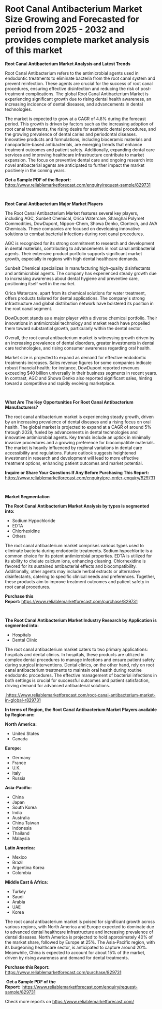 <p><h1>Root Canal Antibacterium Market Size Growing and Forecasted for period from 2025 - 2032 and provides complete market analysis of this market</h1></p><p><strong>Root Canal Antibacterium Market Analysis and Latest Trends</strong></p>
<p><p>Root Canal Antibacterium refers to the antimicrobial agents used in endodontic treatments to eliminate bacteria from the root canal system and prevent reinfection. These agents are crucial for the success of root canal procedures, ensuring effective disinfection and reducing the risk of post-treatment complications. The global Root Canal Antibacterium Market is experiencing significant growth due to rising dental health awareness, an increasing incidence of dental diseases, and advancements in dental technologies.</p><p>The market is expected to grow at a CAGR of 4.8% during the forecast period. This growth is driven by factors such as the increasing adoption of root canal treatments, the rising desire for aesthetic dental procedures, and the growing prevalence of dental caries and periodontal diseases. Innovative products and formulations, including bioceramic materials and nanoparticle-based antibacterials, are emerging trends that enhance treatment outcomes and patient safety. Additionally, expanding dental care services and improving healthcare infrastructure contribute to market expansion. The focus on preventive dental care and ongoing research into novel antibacterial agents are anticipated to further impact the market positively in the coming years.</p></p>
<p><strong>Get a Sample PDF of the Report:&nbsp;</strong> <a href="https://www.reliablemarketforecast.com/enquiry/request-sample/829731?utm_campaign=3512&utm_medium=2&utm_source=Github&utm_content=ia&utm_term=25032025&utm_id=root-canal-antibacterium">https://www.reliablemarketforecast.com/enquiry/request-sample/829731</a></p>
<p>&nbsp;</p>
<p><strong>Root Canal Antibacterium Major Market Players</strong></p>
<p><p>The Root Canal Antibacterium Market features several key players, including AGC, Sunbelt Chemical, Orica Watercare, Shanghai Polymet Commodities, DowDupont, Nippon-Chem, Showa Denko, Clontech, and AVA Chemicals. These companies are focused on developing innovative solutions to combat bacterial infections during root canal procedures.</p><p>AGC is recognized for its strong commitment to research and development in dental materials, contributing to advancements in root canal antibacterial agents. Their extensive product portfolio supports significant market growth, especially in regions with high dental healthcare demands.</p><p>Sunbelt Chemical specializes in manufacturing high-quality disinfectants and antimicrobial agents. The company has experienced steady growth due to increasing awareness about dental hygiene and preventive care, positioning itself well in the market.</p><p>Orica Watercare, apart from its chemical solutions for water treatment, offers products tailored for dental applications. The company's strong infrastructure and global distribution network have bolstered its position in the root canal segment.</p><p>DowDupont stands as a major player with a diverse chemical portfolio. Their innovations in antimicrobial technology and market reach have propelled them toward substantial growth, particularly within the dental sector.</p><p>Overall, the root canal antibacterium market is witnessing growth driven by an increasing prevalence of dental disorders, greater investments in dental care technologies, and rising consumer awareness regarding oral health. </p><p>Market size is projected to expand as demand for effective endodontic treatments increases. Sales revenue figures for some companies indicate robust financial health; for instance, DowDupont reported revenues exceeding $40 billion universally in their business segments in recent years. In contrast, AGC and Showa Denko also reported significant sales, hinting toward a competitive and rapidly evolving marketplace.</p></p>
<p>&nbsp;</p>
<p><strong>What Are The Key Opportunities For Root Canal Antibacterium Manufacturers?</strong></p>
<p><p>The root canal antibacterium market is experiencing steady growth, driven by an increasing prevalence of dental diseases and a rising focus on oral health. The global market is projected to expand at a CAGR of around 5% through 2028, fueled by advancements in dental technologies and innovative antimicrobial agents. Key trends include an uptick in minimally invasive procedures and a growing preference for biocompatible materials. The market is heavily influenced by regional variations in dental care accessibility and regulations. Future outlook suggests heightened investment in research and development will lead to more effective treatment options, enhancing patient outcomes and market potential.</p></p>
<p><strong>Inquire or Share Your Questions If Any Before Purchasing This Report:</strong> <a href="https://www.reliablemarketforecast.com/enquiry/pre-order-enquiry/829731?utm_campaign=3512&utm_medium=2&utm_source=Github&utm_content=ia&utm_term=25032025&utm_id=root-canal-antibacterium">https://www.reliablemarketforecast.com/enquiry/pre-order-enquiry/829731</a></p>
<p>&nbsp;</p>
<p><strong>Market Segmentation</strong></p>
<p><strong>The Root Canal Antibacterium Market Analysis by types is segmented into:</strong></p>
<p><ul><li>Sodium Hypochloride</li><li>EDTA</li><li>Chlorhexidine</li><li>Others</li></ul></p>
<p><p>The root canal antibacterium market comprises various types used to eliminate bacteria during endodontic treatments. Sodium hypochlorite is a common choice for its potent antimicrobial properties. EDTA is utilized for its ability to chelate calcium ions, enhancing cleaning. Chlorhexidine is favored for its sustained antibacterial effects and biocompatibility. Additionally, other agents may include herbal extracts or alternative disinfectants, catering to specific clinical needs and preferences. Together, these products aim to improve treatment outcomes and patient safety in root canal procedures.</p></p>
<p><strong>Purchase this Report:&nbsp;</strong><a href="https://www.reliablemarketforecast.com/purchase/829731?utm_campaign=3512&utm_medium=2&utm_source=Github&utm_content=ia&utm_term=25032025&utm_id=root-canal-antibacterium">https://www.reliablemarketforecast.com/purchase/829731</a></p>
<p>&nbsp;</p>
<p><strong>The Root Canal Antibacterium Market Industry Research by Application is segmented into:</strong></p>
<p><ul><li>Hospitals</li><li>Dental Clinic</li></ul></p>
<p><p>The root canal antibacterium market caters to two primary applications: hospitals and dental clinics. In hospitals, these products are utilized in complex dental procedures to manage infections and ensure patient safety during surgical interventions. Dental clinics, on the other hand, rely on root canal antibacterium treatments to maintain oral health during routine endodontic procedures. The effective management of bacterial infections in both settings is crucial for successful outcomes and patient satisfaction, driving demand for advanced antibacterial solutions.</p></p>
<p><a href="https://www.reliablemarketforecast.com/root-canal-antibacterium-market-in-global-r829731?utm_campaign=3512&utm_medium=2&utm_source=Github&utm_content=ia&utm_term=25032025&utm_id=root-canal-antibacterium">&nbsp;https://www.reliablemarketforecast.com/root-canal-antibacterium-market-in-global-r829731</a></p>
<p><strong>In terms of Region, the Root Canal Antibacterium Market Players available by Region are:</strong></p>
<p>
    <p> <strong> North America: </strong>
        <ul>
            <li>United States</li>
            <li>Canada</li>
        </ul>
        </p> 
    <p> <strong> Europe: </strong>
        <ul>
            <li>Germany</li>
            <li>France</li>
            <li>U.K.</li>
            <li>Italy</li>
            <li>Russia</li>
        </ul>
        </p> 
    <p> <strong> Asia-Pacific: </strong>
        <ul>
            <li>China</li>
            <li>Japan</li>
            <li>South Korea</li>
            <li>India</li>
            <li>Australia</li>
            <li>China Taiwan</li>
            <li>Indonesia</li>
            <li>Thailand</li>
            <li>Malaysia</li>
        </ul>
        </p> 
    <p> <strong> Latin America: </strong>
        <ul>
            <li>Mexico</li>
            <li>Brazil</li>
            <li>Argentina Korea</li>
            <li>Colombia</li>
        </ul>
        </p> 
    <p> <strong> Middle East & Africa: </strong>
        <ul>
            <li>Turkey</li>
            <li>Saudi</li>
            <li>Arabia</li>
            <li>UAE</li>
            <li>Korea</li>
        </ul>
    </p>
    </p>
<p><p>The root canal antibacterium market is poised for significant growth across various regions, with North America and Europe expected to dominate due to advanced dental healthcare infrastructure and increasing prevalence of dental diseases. North America is projected to hold approximately 40% of the market share, followed by Europe at 25%. The Asia-Pacific region, with its burgeoning healthcare sector, is anticipated to capture around 20%. Meanwhile, China is expected to account for about 15% of the market, driven by rising awareness and demand for dental treatments.</p></p>
<p><strong>Purchase this Report: </strong><a href="https://www.reliablemarketforecast.com/purchase/829731?utm_campaign=3512&utm_medium=2&utm_source=Github&utm_content=ia&utm_term=25032025&utm_id=root-canal-antibacterium">https://www.reliablemarketforecast.com/purchase/829731</a></p>
<p>&nbsp;<strong>Get a Sample PDF of the Report:&nbsp;&nbsp;</strong><a href="https://www.reliablemarketforecast.com/enquiry/request-sample/829731?utm_campaign=3512&utm_medium=2&utm_source=Github&utm_content=ia&utm_term=25032025&utm_id=root-canal-antibacterium">https://www.reliablemarketforecast.com/enquiry/request-sample/829731</a></p>
<p><strong></strong></p>
<p>Check more reports on <a href="https://www.reliablemarketforecast.com/?utm_campaign=3512&utm_medium=2&utm_source=Github&utm_content=ia&utm_term=25032025&utm_id=root-canal-antibacterium">https://www.reliablemarketforecast.com/</a></p>